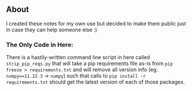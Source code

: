 ## About
I created these notes for my own use but decided to make them public just in case they can help someone else :)

### The Only Code in Here:
There is a hastily-written command line script in here called `strip_pip_reqs.py` that will take a pip requirements file as-is from `pip freeze > requirements.txt` and will remove all version info (eg. `numpy==11.22.3` -> `numpy`) such that calls to `pip install -r requirements.txt` should get the latest version of each of those packages.
